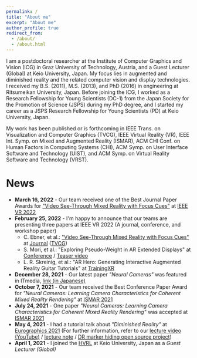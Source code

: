 ```yaml
---
permalink: /
title: "About me"
excerpt: "About me"
author_profile: true
redirect_from: 
  - /about/
  - /about.html
---
```


I am a postdoctoral researcher at the Institute of Computer Graphics and Vision (ICG) in Graz University of Technology, Austria, and a Guest Lecturer (Global) at Keio University, Japan. My focus lies in augmented and diminished reality and the related computer vision and display technologies. I received my B.S. (2011), M.S. (2013), and PhD (2016) in engineering at Ritsumeikan University, Japan. Before joining the ICG, I worked as a Research Fellowship for Young Scientists (DC-1) from the Japan Society for the Promotion of Science (JSPS) during my PhD degree, and I started my career as a JSPS Research Fellowship for Young Scientists (PD) at Keio University, Japan.

My work has been published or is forthcoming in IEEE Trans. on Visualization and Computer Graphics (TVCG), IEEE Virtual Reality (VR), IEEE Int. Symp. on Mixed and Augmented Reality (ISMAR), ACM CHI Conf. on Human Factors in Computing Systems (CHI), ACM Symp. on User Interface Software and Technology (UIST), and ACM Symp. on Virtual Reality Software and Technology (VRST).

# News
* **March 16, 2022** - Our team received one of the Best Journal Paper Awards for ["Video See-Through Mixed Reality with Focus Cues"](https://immersive-technology-lab.github.io/gazecontingentvst/index.html) at [IEEE VR 2022](https://ieeevr.org/2022/awards/conference-awards/#journal-best)
* **February 25, 2022** - I'm happy to announce that our teams are presenting three papers at IEEE VR 2022 (A journal, conference, and workshop paper)
  * C. Ebner, et al.: ["Video See-Through Mixed Reality with Focus Cues"](https://immersive-technology-lab.github.io/gazecontingentvst/index.html)  at [Journal](https://ieeevr.org/2022/program/papers/#1.1) ([TVCG](https://ieeexplore.ieee.org/document/9714124))
  * S. Mori, et al.: "Exploring Pseudo-Weight in AR Extended Displays" at [Conference](https://ieeevr.org/2022/program/papers/#2.7) / [Teaser video](https://youtu.be/XeF6Mro8D_o)
  * L. R. Skreinig, et al.: "AR Hero: Generating Interactive Augmented Reality Guitar Tutorials" at [TrainingXR](https://sites.google.com/view/trainingxrieeevr2022)
* **December 28, 2021** - Our latest paper _"Neural Cameras"_ was featured in ITmedia, [link (in Japanese)](https://www.itmedia.co.jp/news/articles/2112/28/news046.html)
* **October 7, 2021** - Our team received the Best Conference Paper Award for _"Neural Cameras: Learning Camera Characteristics for Coherent Mixed Reality Rendering"_ at [ISMAR 2021](https://ismar21.org/program/awards/)
* **July 24, 2021** - One paper _"Neural Cameras: Learning Camera Characteristics for Coherent Mixed Reality Rendering"_ was accepted at [ISMAR 2021](https://ismar21.org/program/accepted-papers#session13)
* **May 4, 2021** - I had a tutorial talk about _"Diminished Reality"_ at [Eurographics 2021](https://conferences.eg.org/eg2021/program/tutorials/) (For further information, refer to our [lecture video (YouTube)](https://youtu.be/RIr28JDuveA) / [lecture note](https://diglib.eg.org/handle/10.2312/egt20211036) / [DR marker hiding open source project](https://github.com/Mugichoko445/DRMarkerHiding))
* **April 1, 2021** - I joined the [HVRL](http://hvrl.ics.keio.ac.jp/) at Keio University, Japan as a _Guest Lecturer (Global)_